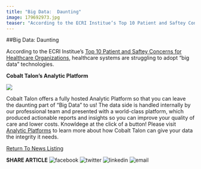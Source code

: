 ```yaml
---
title: "Big Data:  Daunting"
image: 179692973.jpg
teaser: "According to the ECRI Institue’s Top 10 Patient and Saftey Concerns for Healthcare Organizations, healthcare systems are struggling to adopt “big data” technologies."
---
```

##Big Data: Daunting

According to the ECRI Institue’s [Top 10 Patient and Saftey Concerns for Healthcare Organizations](https://www.ecri.org/EmailResources/PSRQ/Top10/Top10PSRQ.pdf), healthcare systems are struggling to adopt “big data” technologies.

**Cobalt Talon’s Analytic Platform**

<img src="/news/179692973.jpg" class="news-image" />

Cobalt Talon offers a fully hosted Analytic Platform so that you can leave the daunting part of “Big Data” to us! The data side is handled internally by our professional team and presented with a world-class platform, which produced actionable reports and insights so you can improve your quality of care and lower costs. Knowldege at the click of a button! Please visit [Analytic Platforms](http://cobalttalon.staging.dazium.com/solutions/analytic-platform.html) to learn more about how Cobalt Talon can give your data the integrity it needs.

[Return To News Listing](/news.html)

**SHARE ARTICLE**  ![facebook](/images/social/facebook.png) ![twitter](/images/social/twitter.png) ![linkedin](/images/social/linkedin.png) ![email](/images/social/email.png)